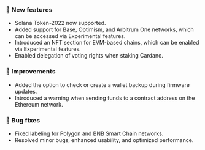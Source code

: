 ### 🚀 New features

-   Solana Token-2022 now supported.
-   Added support for Base, Optimism, and Arbitrum One networks, which can be accessed via Experimental features.
-   Introduced an NFT section for EVM-based chains, which can be enabled via Experimental features.
-   Enabled delegation of voting rights when staking Cardano.

### 🎨 Improvements

-   Added the option to check or create a wallet backup during firmware updates.
-   Introduced a warning when sending funds to a contract address on the Ethereum network.

### 🔧 Bug fixes

-   Fixed labeling for Polygon and BNB Smart Chain networks.
-   Resolved minor bugs, enhanced usability, and optimized performance.
